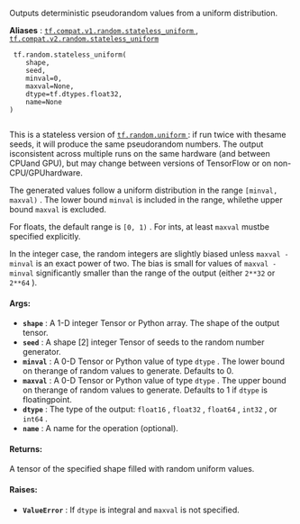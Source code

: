 Outputs deterministic pseudorandom values from a uniform distribution.

**Aliases** : [ `tf.compat.v1.random.stateless_uniform` ](/api_docs/python/tf/random/stateless_uniform), [ `tf.compat.v2.random.stateless_uniform` ](/api_docs/python/tf/random/stateless_uniform)

```
 tf.random.stateless_uniform(
    shape,
    seed,
    minval=0,
    maxval=None,
    dtype=tf.dtypes.float32,
    name=None
)
 
```

This is a stateless version of [ `tf.random.uniform` ](https://tensorflow.google.cn/api_docs/python/tf/random/uniform): if run twice with thesame seeds, it will produce the same pseudorandom numbers.  The output isconsistent across multiple runs on the same hardware (and between CPUand GPU), but may change between versions of TensorFlow or on non-CPU/GPUhardware.

The generated values follow a uniform distribution in the range `[minval, maxval)` . The lower bound  `minval`  is included in the range, whilethe upper bound  `maxval`  is excluded.

For floats, the default range is  `[0, 1)` .  For ints, at least  `maxval`  mustbe specified explicitly.

In the integer case, the random integers are slightly biased unless `maxval - minval`  is an exact power of two.  The bias is small for values of `maxval - minval`  significantly smaller than the range of the output (either `2**32`  or  `2**64` ).

#### Args:
- **`shape`** : A 1-D integer Tensor or Python array. The shape of the output tensor.
- **`seed`** : A shape [2] integer Tensor of seeds to the random number generator.
- **`minval`** : A 0-D Tensor or Python value of type  `dtype` . The lower bound on therange of random values to generate.  Defaults to 0.
- **`maxval`** : A 0-D Tensor or Python value of type  `dtype` . The upper bound on therange of random values to generate.  Defaults to 1 if  `dtype`  is floatingpoint.
- **`dtype`** : The type of the output:  `float16` ,  `float32` ,  `float64` ,  `int32` , or `int64` .
- **`name`** : A name for the operation (optional).


#### Returns:
A tensor of the specified shape filled with random uniform values.

#### Raises:
- **`ValueError`** : If  `dtype`  is integral and  `maxval`  is not specified.
